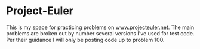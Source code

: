 # Project-Euler

This is my space for practicing problems on www.projecteuler.net. The main problems are broken out by number several versions I've used for test code. Per their guidance I will only be posting code up to problem 100. 
